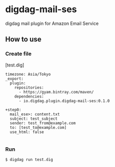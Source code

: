 # digdag-mail-ses

digdag mail plugin for Amazon Email Service

## How to use

### Create file
[test.dig]
```
timezone: Asia/Tokyo
_export:
  plugin:
    repositories:
      - https://gyam.bintray.com/maven/
    dependencies:
      - io.digdag.plugin.digdag-mail-ses:0.1.0

+step0:
  mail_ese>: content.txt
  subject: test_subject
  sender: test_from@example.com
  to: [test_to@example.com]
  use_html: false
  
```

### Run

```
$ digdag run test.dig
```
